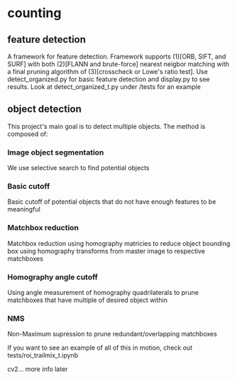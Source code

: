 # counting

## feature detection
A framework for feature detection. Framework supports (1)[ORB, SIFT, and SURF] with both (2)[FLANN and brute-force] nearest neigbor matching with a final pruning algorithm of (3)[crosscheck or Lowe's ratio test]. Use detect_organized.py for basic feature detection and display.py to see results. Look at detect_organized_t.py under /tests for an example

## object detection
This project's main goal is to detect multiple objects. The method is composed of:

### Image object segmentation
We use selective search to find potential objects

### Basic cutoff
Basic cutoff of potential objects that do not have enough features to be meaningful

### Matchbox reduction
Matchbox reduction using homography matricies to reduce object bounding box using homography transforms from master image to respective matchboxes

### Homography angle cutoff
Using angle measurement of homography quadrilaterals to prune matchboxes that have multiple of desired object within

### NMS
Non-Maximum supression to prune redundant/overlapping matchboxes


If you want to see an example of all of this in motion, check out tests/roi_trailmix_t.ipynb

cv2... more info later
